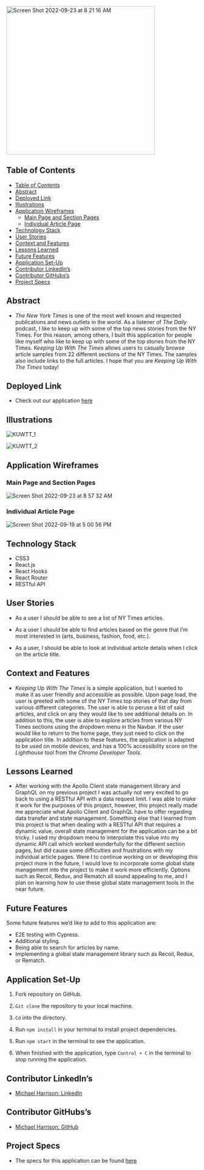 <img width="391" alt="Screen Shot 2022-09-23 at 8 21 16 AM" src="https://user-images.githubusercontent.com/95496577/191985401-49c1b5ab-74b5-4303-8ee7-1c33090ba3e8.png">

## Table of Contents

- [Table of Contents](#table-of-contents)
- [Abstract](#abstract)
- [Deployed Link](#deployed-link)
- [Illustrations](#illustrations)
- [Application Wireframes](#application-wireframes)
  - [Main Page and Section Pages](#main-page-and-section-pages)
  - [Individual Article Page](#individual-article-page)
- [Technology Stack](#technology-stack)
- [User Stories](#user-stories)
- [Context and Features](#context-and-features)
- [Lessons Learned](#lessons-learned)
- [Future Features](#future-features)
- [Application Set-Up](#application-set-up)
- [Contributor LinkedIn’s](#contributor-linkedins)
- [Contributor GitHubs’s](#contributor-githubss)
- [Project Specs](#project-specs)

## Abstract

- _The New York Times_ is one of the most well known and respected publications and news outlets in the world. As a listener of _The Daily_ podcast, I like to keep up with some of the top news stories from the NY Times. For this reason, among others, I built this application for people like myself who like to keep up with some of the top stories from the NY Times. _Keeping Up With The Times_ allows users to casually browse article samples from 22 different sections of the NY Times. The samples also include links to the full articles. I hope that you are _Keeping Up With The Times_ today! 

## Deployed Link

- Check out our application [here](https://keeping-up-with-the-times.herokuapp.com/)

## Illustrations

![KUWTT_1](https://user-images.githubusercontent.com/95496577/192003787-d8c09590-916a-4527-bc62-01f3dc12663d.gif)

![KUWTT_2](https://user-images.githubusercontent.com/95496577/192003851-3c77d440-b7d8-4887-93f0-f51e55417935.gif)

## Application Wireframes

### Main Page and Section Pages

![Screen Shot 2022-09-23 at 8 57 32 AM](https://user-images.githubusercontent.com/95496577/191990684-7716b0a2-9a89-410d-81e1-c50e9e4873de.png)

### Individual Article Page

![Screen Shot 2022-09-19 at 5 00 56 PM](https://user-images.githubusercontent.com/95496577/191990885-ea932c70-9bc2-4736-bc3e-ab5fd8f76216.png)

## Technology Stack

- CSS3 
- React.js
- React Hooks
- React Router
- RESTful API

## User Stories

- As a user I should be able to see a list of NY Times articles.

- As a user I should be able to find articles based on the genre that I’m most interested in (arts, business, fashion, food, etc.).

- As a user, I should be able to look at individual article details when I click on the article title. 

## Context and Features

- _Keeping Up With The Times_ is a simple application, but I wanted to make it as user friendly and accessible as possible. Upon page load, the user is greeted with some of the NY Times top stories of that day from various different categories. The user is able to peruse a list of said articles, and click on any they would like to see additional details on. In addition to this, the user is able to explore articles from various NY Times sections using the dropdown menu in the Navbar. If the user would like to return to the home page, they just need to click on the application title. In addition to these features, the application is adapted to be used on mobile devices, and has a 100% accessibility score on the _Lighthouse_ tool from the _Chrome Developer Tools_. 

## Lessons Learned

- After working with the Apollo Client state management library and GraphQL on my previous project I was actually not very excited to go back to using a RESTful API with a data request limit. I was able to make it work for the purposes of this project, however, this project really made me appreciate what Apollo Client and GraphQL have to offer regarding data transfer and state management. Something else that I learned from this project is that when dealing with a RESTful API that requires a dynamic value, overall state management for the application can be a bit tricky. I used my dropdown menu to interpolate this value into my dynamic API call which worked wonderfully for the different section pages, but did cause some difficulties and frustrations with my individual article pages. Were I to continue working on or developing this project more in the future, I would love to incorporate some global state management into the project to make it work more efficiently. Options such as Recoil, Redux, and Rematch all sound appealing to me, and I plan on learning how to use these global state management tools in the near future.  

## Future Features

Some future features we’d like to add to this application are:

- E2E testing with Cypress.
- Additional styling.
- Being able to search for articles by name.
- Implementing a global state management library such as Recoil, Redux, or Rematch.

## Application Set-Up

1. Fork repository on GitHub.

2. `Git clone` the repository to your local machine.

3. `Cd` into the directory.

4. Run `npm install` in your terminal to install project dependencies.

5. Run `npm start` in the terminal to see the application. 

6. When finished with the application, type `Control + C` in the terminal to stop running the application. 

## Contributor LinkedIn’s

- [Michael Harrison: LinkedIn](https://www.linkedin.com/in/michael-j-harrison57/)

## Contributor GitHubs’s

- [Michael Harrison: GitHub](https://github.com/mikeharrison57) 

## Project Specs

- The specs for this application can be found 
[here](https://mod4.turing.edu/projects/take_home/take_home_fe)      